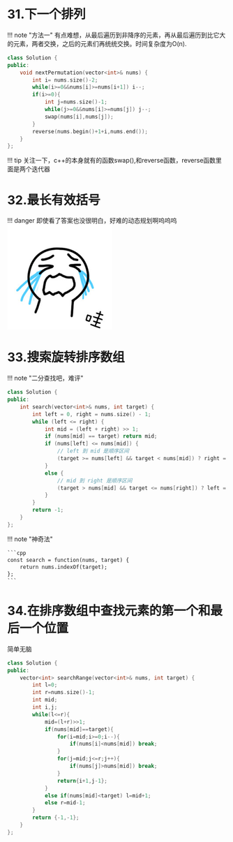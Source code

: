 # 31.下一个排列

!!! note "方法一"
    有点难想，从最后遍历到非降序的元素，再从最后遍历到比它大的元素，两者交换，之后的元素们再统统交换。时间复杂度为O(n).

```cpp
class Solution {
public:
    void nextPermutation(vector<int>& nums) {
        int i= nums.size()-2;
        while(i>=0&&nums[i]>=nums[i+1]) i--;
        if(i>=0){
            int j=nums.size()-1;
            while(j>=0&&nums[i]>=nums[j]) j--;
            swap(nums[i],nums[j]);
        }
        reverse(nums.begin()+1+i,nums.end());
    }
};
```

!!! tip
    关注一下，c++的本身就有的函数swap(),和reverse函数，reverse函数里面是两个迭代器

# 32.最长有效括号

!!! danger 
    即使看了答案也没很明白，好难的动态规划啊呜呜呜![alt text](81405884.jpg)

# 33.搜索旋转排序数组

!!! note  "二分查找吧，难评"

```cpp
class Solution {
public:
    int search(vector<int>& nums, int target) {
        int left = 0, right = nums.size() - 1;
        while (left <= right) {
            int mid = (left + right) >> 1;
            if (nums[mid] == target) return mid;
            if (nums[left] <= nums[mid]) {
                // left 到 mid 是顺序区间
                (target >= nums[left] && target < nums[mid]) ? right = mid - 1 : left = mid + 1;
            }
            else {
                // mid 到 right 是顺序区间
                (target > nums[mid] && target <= nums[right]) ? left = mid + 1 : right = mid - 1;
            }
        }
        return -1;
    }
};
```

!!! note  "神奇法"
    
    ```cpp
    const search = function(nums, target) {
        return nums.indexOf(target);
    };
    ```


# 34.在排序数组中查找元素的第一个和最后一个位置
简单无脑

```cpp
class Solution {
public:
    vector<int> searchRange(vector<int>& nums, int target) {
        int l=0;
        int r=nums.size()-1;
        int mid;
        int i,j;
        while(l<=r){
            mid=(l+r)>>1;
            if(nums[mid]==target){
                for(i=mid;i>=0;i--){
                    if(nums[i]<nums[mid]) break;
                }
                for(j=mid;j<=r;j++){
                    if(nums[j]>nums[mid]) break;
                }
                return{i+1,j-1};
            }
            else if(nums[mid]<target) l=mid+1;
            else r=mid-1;
        }
        return {-1,-1};
    }
};
```